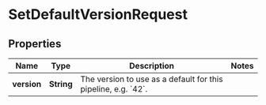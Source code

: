 

# SetDefaultVersionRequest

## Properties

Name | Type | Description | Notes
------------ | ------------- | ------------- | -------------
**version** | **String** | The version to use as a default for this pipeline, e.g. &#x60;42&#x60;. | 



